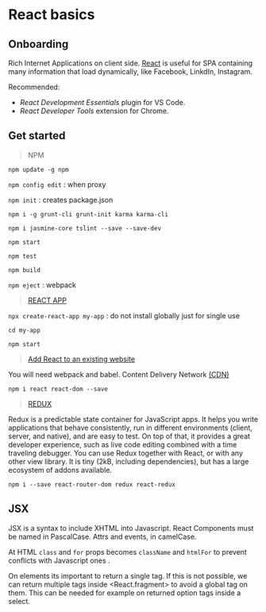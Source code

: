 # React basics

## Onboarding
Rich Internet Applications on client side. [React](https://reactjs.org/) is useful for SPA containing many information that load dynamically, like Facebook, LinkdIn, Instagram.

Recommended:
* _React Development Essentials_ plugin for VS Code.
* _React Developer Tools_ extension for Chrome.

## Get started

> NPM

```npm update -g npm```

```npm config edit``` : when proxy

```npm init``` : creates package.json

```npm i -g grunt-cli grunt-init karma karma-cli```

```npm i jasmine-core tslint --save --save-dev```

```npm start```

```npm test```

```npm build```

```npm eject``` : webpack

> [REACT APP](https://github.com/facebook/create-react-app)

```npx create-react-app my-app``` : do not install globally just for single use

```cd my-app```

```npm start```

> [Add React to an existing website](https://reactjs.org/docs/add-react-to-a-website.html)

You will need webpack and babel. Content Delivery Network [(CDN)](https://reactjs.org/docs/cdn-links.html)

```npm i react react-dom --save```

> [REDUX](https://redux.js.org/introduction/getting-started)

Redux is a predictable state container for JavaScript apps. It helps you write applications that behave consistently, run in different environments (client, server, and native), and are easy to test. On top of that, it provides a great developer experience, such as live code editing combined with a time traveling debugger. You can use Redux together with React, or with any other view library. It is tiny (2kB, including dependencies), but has a large ecosystem of addons available.

```npm i --save react-router-dom redux react-redux```

## JSX
JSX is a syntax to include XHTML into Javascript. React Components must be named in PascalCase. Attrs and events, in camelCase.

At HTML `class` and `for` props becomes `className` and `htmlFor` to prevent conflicts with Javascript ones .

On elements its important to return a single tag. If this is not possible, we can return multiple tags inside <React.fragment> to avoid a global tag on them. This can be needed for example on returned option tags inside a select.
